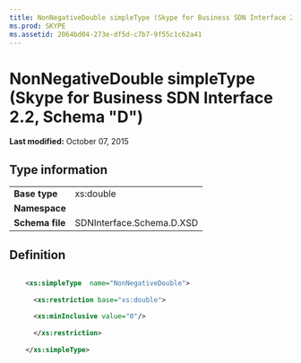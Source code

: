 ```yaml
---
title: NonNegativeDouble simpleType (Skype for Business SDN Interface 2.2, Schema "D")
ms.prod: SKYPE
ms.assetid: 2064bd04-273e-df5d-c7b7-9f55c1c62a41
---
```



# NonNegativeDouble simpleType (Skype for Business SDN Interface 2.2, Schema "D")

 **Last modified:** October 07, 2015
  
    
    


## Type information


|||
|:-----|:-----|
|**Base type**|xs:double |
|**Namespace**||
|**Schema file**|SDNInterface.Schema.D.XSD |
   

## Definition


```XML

    <xs:simpleType  name="NonNegativeDouble">
    
      <xs:restriction base="xs:double">
    
      <xs:minInclusive value="0"/>
    
      </xs:restriction>
      
    </xs:simpleType>
  
```


